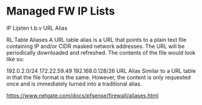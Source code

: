 # Managed FW IP Lists
IP Lijsten t.b.v URL Alias

RL Table Aliases
A URL table alias is a URL that points to a plain text file containing IP and/or CIDR masked network addresses. The URL will be periodically downloaded and refreshed. The contents of the file would look like so:

192.0.2.0/24
172.22.59.49
192.168.0.128/26
URL Alias
Similar to a URL table in that the file format is the same. However, the content is only requested once and is immediately turned into a traditional alias.

https://www.netgate.com/docs/pfsense/firewall/aliases.html

